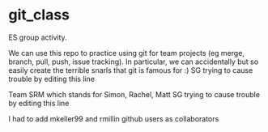 # git_class
ES group activity.

We can use this repo to practice using git for team projects (eg merge, branch, pull, push, issue tracking). In particular, we can accidentally but so easily create the terrible snarls that git is famous for :) SG trying to cause trouble by editing this line

Team SRM which stands for Simon, Rachel, Matt SG trying to cause trouble by editing this line

I had to add mkeller99 and rmillin github users as collaborators
